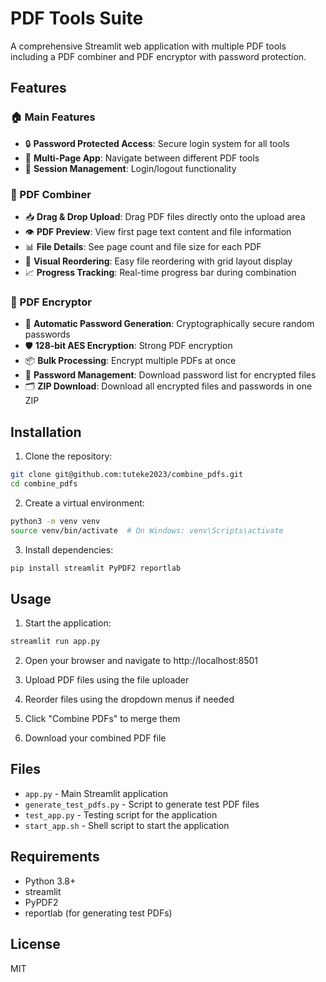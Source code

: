 # PDF Tools Suite

A comprehensive Streamlit web application with multiple PDF tools including a PDF combiner and PDF encryptor with password protection.

## Features

### 🏠 Main Features
- 🔒 **Password Protected Access**: Secure login system for all tools
- 📑 **Multi-Page App**: Navigate between different PDF tools
- 🚪 **Session Management**: Login/logout functionality

### 📄 PDF Combiner
- 📥 **Drag & Drop Upload**: Drag PDF files directly onto the upload area
- 👁️ **PDF Preview**: View first page text content and file information
- 📊 **File Details**: See page count and file size for each PDF
- 🔄 **Visual Reordering**: Easy file reordering with grid layout display
- 📈 **Progress Tracking**: Real-time progress bar during combination

### 🔐 PDF Encryptor
- 🔑 **Automatic Password Generation**: Cryptographically secure random passwords
- 🛡️ **128-bit AES Encryption**: Strong PDF encryption
- 📦 **Bulk Processing**: Encrypt multiple PDFs at once
- 📝 **Password Management**: Download password list for encrypted files
- 🗂️ **ZIP Download**: Download all encrypted files and passwords in one ZIP

## Installation

1. Clone the repository:
```bash
git clone git@github.com:tuteke2023/combine_pdfs.git
cd combine_pdfs
```

2. Create a virtual environment:
```bash
python3 -m venv venv
source venv/bin/activate  # On Windows: venv\Scripts\activate
```

3. Install dependencies:
```bash
pip install streamlit PyPDF2 reportlab
```

## Usage

1. Start the application:
```bash
streamlit run app.py
```

2. Open your browser and navigate to http://localhost:8501

3. Upload PDF files using the file uploader

4. Reorder files using the dropdown menus if needed

5. Click "Combine PDFs" to merge them

6. Download your combined PDF file

## Files

- `app.py` - Main Streamlit application
- `generate_test_pdfs.py` - Script to generate test PDF files
- `test_app.py` - Testing script for the application
- `start_app.sh` - Shell script to start the application

## Requirements

- Python 3.8+
- streamlit
- PyPDF2
- reportlab (for generating test PDFs)

## License

MIT